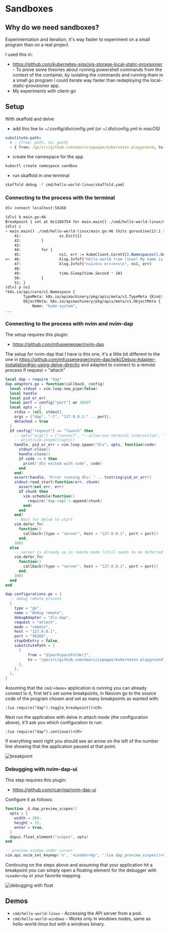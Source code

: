 # Sandboxes

## Why do we need sandboxes?

Experimentation and iteration, it's way faster to experiment on a small program
than on a real project.

I used this in:

- https://github.com/kubernetes-sigs/sig-storage-local-static-provisioner - To prove
  some theories about running powershell commands from the context of the container,
  by isolating the commands and running them in a small go program I could iterate
  way faster than redeploying the local-static-provisioner app.
- My experiments with client-go

## Setup

With skaffold and delve

- add this line to ~/.config/dlv/config.yml (or ~/.dlv/config.yml in macOS)

```yaml
substitute-path:
  # - {from: path, to: path}
  - { from: /go/src/github.com/mauriciopoppe/kubernetes-playground, to: ./ }
```

- create the namespace for the app

```bash
kubectl create namespace sandbox
```

- run skaffold in one terminal

```bash
skaffold debug -f cmd/hello-world-linux/skaffold.yaml
```

### Connecting to the process with the terminal

```bash
dlv connect localhost:56268

(dlv) b main.go:46
Breakpoint 1 set at 0x118b754 for main.main() ./cmd/hello-world-linux/main.go:46
(dlv) c
> main.main() ./cmd/hello-world-linux/main.go:46 (hits goroutine(1):1 total:1) (PC: 0x118b754)
    41:                 os.Exit(1)
    42:         }
    43:
    44:         for {
    45:                 ns1, err := kubeClient.CoreV1().Namespaces().Get(context.TODO(), "kube-system", metav1.GetOptions{})
=>  46:                 klog.Infof("Hello world from linux! My name is Mauricio")
    47:                 klog.Infof("ns1=%+v err=%+v\n", ns1, err)
    48:
    49:                 time.Sleep(time.Second * 10)
    50:         }
    51: }
(dlv) p ns1
*k8s.io/api/core/v1.Namespace {
        TypeMeta: k8s.io/apimachinery/pkg/apis/meta/v1.TypeMeta {Kind: "", APIVersion: ""},
        ObjectMeta: k8s.io/apimachinery/pkg/apis/meta/v1.ObjectMeta {
            Name: "kube-system",
...
```

### Connecting to the process with nvim and nvim-dap

The setup requires this plugin:

- https://github.com/mfussenegger/nvim-dap

The setup for nvim-dap that I have is this one, it's a little bit different
to the one in https://github.com/mfussenegger/nvim-dap/wiki/Debug-Adapter-installation#go-using-delve-directly
and adapted to connect to a remote process if request = "attach"

```lua
local dap = require "dap"
dap.adapters.go = function(callback, config)
  local stdout = vim.loop.new_pipe(false)
  local handle
  local pid_or_err
  local port = config["port"] or 38697
  local opts = {
    stdio = {nil, stdout},
    args = {"dap", "-l", "127.0.0.1:" .. port},
    detached = true
  }
  if config["request"] == "launch" then
    -- opts["args"] = {"connect", "--allow-non-terminal-interactive", "127.0.0.1:" .. config["port"]}
    -- print(vim.inspect(opts))
    handle, pid_or_err = vim.loop.spawn("dlv", opts, function(code)
      stdout:close()
      handle:close()
      if code ~= 0 then
        print('dlv exited with code', code)
      end
    end)
    assert(handle, 'Error running dlv: ' .. tostring(pid_or_err))
    stdout:read_start(function(err, chunk)
      assert(not err, err)
      if chunk then
        vim.schedule(function()
          require('dap.repl').append(chunk)
        end)
      end
    end)
    -- Wait for delve to start
    vim.defer_fn(
      function()
        callback({type = "server", host = "127.0.0.1", port = port})
      end,
    100)
  else
    -- server is already up in remote mode (still needs to be deferred to avoid errors :()
    vim.defer_fn(
      function()
        callback({type = "server", host = "127.0.0.1", port = port})
      end,
    100)
  end
end

dap.configurations.go = {
  -- debug remote process
  {
    type = "go",
    name = "Debug remote",
    debugAdapter = "dlv-dap",
    request = "attach",
    mode = "remote",
    host = "127.0.0.1",
    port = "56268",
    stopOnEntry = false,
    substitutePath = {
      {
          from = "${workspaceFolder}",
          to = "/go/src/github.com/mauriciopoppe/kubernetes-playground",
      },
    },
  },
}
```

Assuming that the `cmd/<demo>` application is running you can already connect
to it, first let's set some breakpoints, in Neovim go to the source code of the program
chosen and set as many breakpoints as wanted with:

```
:lua require("dap").toggle_breakpoint()<CR>
```

Next run the application with delve in attach mode (the configuration above),
it'll ask you which configuration to run:

```
:lua require("dap").continue()<CR>
```

If everything went right you should see an arrow on the left of the number
line showing that the application paused at that point.

![breakpoint](https://user-images.githubusercontent.com/1616682/206831029-ffb50475-331b-422d-9815-da33174332dd.png)

### Debugging with nvim-dap-ui

This step requires this plugin:

- https://github.com/rcarriga/nvim-dap-ui

Configure it as follows:

```lua
function _G.dap_preview_scopes()
  opts = {
    width = 200,
    height = 15,
    enter = true,
  }
  dapui.float_element("scopes", opts)
end

-- preview window under cursor
vim.api.nvim_set_keymap('n', '<Leader>bp', ':lua dap_preview_scopes()<CR>', { noremap = true, silent = true })
```

Continuing on the steps above and assuming that your application hit a breakpoint
you can simply open a floating element for the debugger with `<Leader>bp` or your
favorite mapping.

![debugging with float](https://user-images.githubusercontent.com/1616682/206831092-c514ff76-76ee-4b78-aa77-1863dc9a5b7f.png)

## Demos

- `cmd/hello-world-linux` - Accessing the API server from a pod.
- `cmd/hello-world-windows` - Works only in windows nodes, same as hello-world-linux but with a windows binary.
